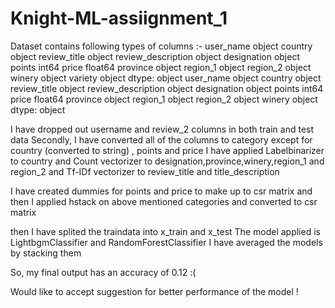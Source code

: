 # Knight-ML-assiignment_1

Dataset contains following types of columns :-
user_name              object
country                object
review_title           object
review_description     object
designation            object
points                  int64
price                 float64
province               object
region_1               object
region_2               object
winery                 object
variety                object
dtype: object
user_name              object
country                object
review_title           object
review_description     object
designation            object
points                  int64
price                 float64
province               object
region_1               object
region_2               object
winery                 object
dtype: object


I have dropped out username and review_2 columns in both train and test data
Secondly, I have converted all of the columns to category except for country (converted to string) , points and price
I have applied Labelbinarizer to country
and Count vectorizer to designation,province,winery,region_1 and region_2
and Tf-IDf vectorizer to review_title and title_description

I have created dummies for points and price to make up to csr matrix
and then I applied hstack on above mentioned categories and converted to csr matrix

then I have splited the traindata into x_train and x_test 
The model applied is LightbgmClassifier and RandomForestClassifier
I have averaged the models by stacking them

So, my final output has an accuracy of 0.12 :(

Would like to accept suggestion for better performance of the model !
